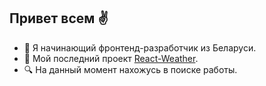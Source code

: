 ## Привет всем ✌
* 👶 Я начинающий фронтенд-разработчик из Беларуси.
* 🚀 Мой последний проект [React-Weather](https://stalise.github.io/React-Weather/).
* 🔍 На данный момент нахожусь в поиске работы.

